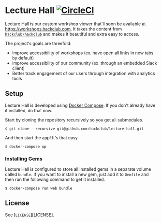 # Lecture Hall [![CircleCI](https://circleci.com/gh/hackclub/lecture-hall.svg?style=svg)](https://circleci.com/gh/hackclub/lecture-hall)

Lecture Hall is our custom workshop viewer that'll soon be available at https://workshops.hackclub.com. It takes the content from [`hackclub/hackclub`](https://github.com/hackclub/hackclub) and makes it beautiful and extra easy to access.

The project's goals are threefold:

- Improve accessibility of workshops (ex. have open all links in new tabs by default)
- Improve accessibility of our community (ex. through an embedded Slack client)
- Better track engagement of our users through integration with analytics tools

## Setup

Lecture Hall is developed using [Docker Compose](https://docs.docker.com/compose/). If you don't already have it installed, do that now.

Start by cloning the repository recursively so you get all submodules.

    $ git clone --recursive git@github.com:hackclub/lecture-hall.git

And then start the app! It's that easy.

    $ docker-compose up

### Installing Gems

Lecture Hall is configured to store all installed gems in a separate volume called `bundle`. If you want to install a new gem, just add it to `Gemfile` and then run the following command to get it installed.

    $ docker-compose run web bundle

## License

See [`LICENSE`][LICENSE].
